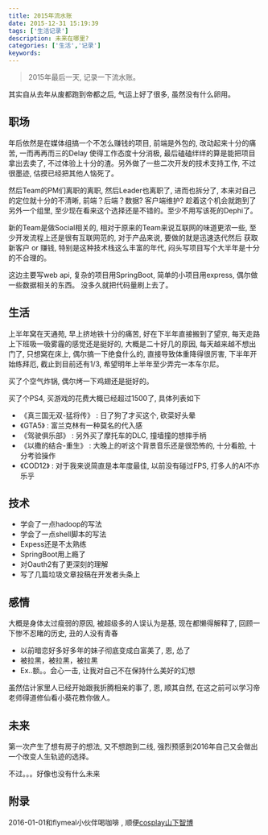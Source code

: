 ```yaml
---
title: 2015年流水账
date: 2015-12-31 15:19:39
tags: ['生活记录']
description: 未来在哪里?
categories: ['生活','记录']
keywords: 
---
```


> 2015年最后一天, 记录一下流水账。

其实自从去年从废都跑到帝都之后, 气运上好了很多, 虽然没有什么卵用。

## 职场

年后依然是在媒体组搞一个不怎么赚钱的项目, 前端是外包的, 改动起来十分的痛苦, 一而再再而三的Delay
使得工作态度十分消极, 最后磕磕绊绊的算是能把项目拿出去卖了, 不过体验上十分的渣。另外做了一些二次开发的技术支持工作, 不过很墨迹, 估摸已经把其他人恼死了。

然后Team的PM们离职的离职, 然后Leader也离职了, 进而也拆分了, 本来对自己的定位就十分的不清晰, 前端？后端？数据? 客户端维护? 趁着这个机会就跑到了另外一个组里, 至少现在看来这个选择还是不错的。至少不用写该死的Dephi了。

新的Team是做Social相关的, 相对于原来的Team来说互联网的味道更浓一些, 至少开发流程上还是很有互联网范的, 对于产品来说, 要做的就是迅速迭代然后 获取新客户 or 赚钱, 特别是这种技术栈这么丰富的年代, 闷头写项目写个大半年是十分的不合理的。

这边主要写web api, 复杂的项目用SpringBoot, 简单的小项目用express, 偶尔做一些数据相关的东西。 没多久就把代码量刷上去了。


## 生活

上半年窝在天通苑, 早上挤地铁十分的痛苦, 好在下半年直接搬到了望京, 每天走路上下班吸一吸雾霾的感觉还是挺好的, 大概是二十好几的原因, 每天越来越不想出门了, 只想窝在床上, 偶尔搞一下绝食什么的, 直接导致体重降得很厉害, 下半年开始练拜厄, 截止到目前还有1/3, 希望明年上半年至少弄完一本车尔尼。

买了个空气炸锅, 偶尔烤一下鸡翅还是挺好的。

买了个PS4, 买游戏的花费大概已经超过1500了, 具体列表如下

+ 《真三国无双-猛将传》 : 日了狗了才买这个, 砍菜好头晕
+ 《GTA5》 : 富兰克林有一种莫名的代入感
+ 《驾驶俱乐部》 : 另外买了摩托车的DLC, 撞墙撞的想摔手柄
+ 《以撒的结合-重生》 : 大晚上的听这个背景音乐还是很恐怖的, 十分看脸, 十分考验操作
+ 《COD12》 : 对于我来说简直是本年度最佳, 以前没有碰过FPS, 打多人的AI不亦乐乎

## 技术

+ 学会了一点hadoop的写法
+ 学会了一点shell脚本的写法
+ Expess还是不太熟练
+ SpringBoot用上瘾了
+ 对Oauth2有了更深刻的理解
+ 写了几篇垃圾文章投稿在开发者头条上

## 感情

大概是身体太过瘦弱的原因, 被超级多的人误认为是基, 现在都懒得解释了, 回顾一下惨不忍睹的历史, 丑的人没有青春

+ 以前暗恋好多好多年的妹子彻底变成白富美了, 恩, 怂了
+ 被拉黑，被拉黑，被拉黑
+ Ex..额。。会心一击, 让我对自己不在保持什么美好的幻想

虽然估计家里人已经开始跟我折腾相亲的事了, 恩, 顺其自然, 在这之前可以学习帝老师得道修仙看小葵花教你做人。


## 未来

第一次产生了想有房子的想法, 又不想跑到二线, 强烈预感到2016年自己又会做出一个改变人生轨迹的选择。

不过。。。好像也没有什么未来

## 附录

2016-01-01和flymeal小伙伴喝咖啡 , 顺便[cosplay山下智博](https://img1.doubanio.com/view/status/median/public/adcdf1a52808b3b.jpg)


